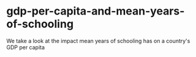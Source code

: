 # gdp-per-capita-and-mean-years-of-schooling
We take a look at the impact mean years of schooling has on a country's GDP per capita
